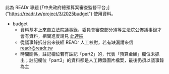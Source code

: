 此為 READr 專題 [「中央政府總預算案審查監督平台」] ("https://readr.tw/project/3/2025budget") 使用資料。
* budget
  * 資料基本上來自立法院議事錄，委員會審查部分須等立法院公佈議事錄才會有資料，相關進度請見 [此連結]("https://docs.google.com/spreadsheets/d/1LTHdDPmihKQlUggj0PzITA44QGlQGgIUSR8D59hWZPI/")
  * 從議事錄拆分出來後經 READr 人工校對，若有缺漏請來信 readr@readr.tw
  * 時間關係，註記欄位若有註記「part2」的，代表「預算金額」欄位未抓出；註記欄位「part3」的資料都是人工轉錄圖片檔案，最後仍須以議事錄為主
